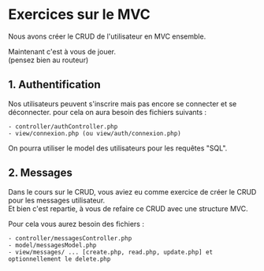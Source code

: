 # Exercices sur le MVC #

Nous avons créer le CRUD de l'utilisateur en MVC ensemble.

Maintenant c'est à vous de jouer.  
(pensez bien au routeur)

## 1. Authentification ##

Nos utilisateurs peuvent s'inscrire mais pas encore se connecter et se déconnecter. pour cela on aura besoin des fichiers suivants :

    - controller/authController.php
    - view/connexion.php (ou view/auth/connexion.php)

On pourra utiliser le model des utilisateurs pour les requêtes "SQL".

## 2. Messages ##

Dans le cours sur le CRUD, vous aviez eu comme exercice de créer le CRUD pour les messages utilisateur.  
Et bien c'est repartie, à vous de refaire ce CRUD avec une structure MVC.

Pour cela vous aurez besoin des fichiers :

    - controller/messagesController.php
    - model/messagesModel.php
    - view/messages/ ... [create.php, read.php, update.php] et optionnellement le delete.php